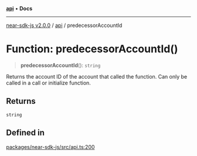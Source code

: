 [**api**](../README.md) • **Docs**

***

[near-sdk-js v2.0.0](../../packages.md) / [api](../README.md) / predecessorAccountId

# Function: predecessorAccountId()

> **predecessorAccountId**(): `string`

Returns the account ID of the account that called the function.
Can only be called in a call or initialize function.

## Returns

`string`

## Defined in

[packages/near-sdk-js/src/api.ts:200](https://github.com/dim-daskalov/near-sdk-js/blob/c95f5e9eab115df82feb9d8dca403e7b9c8c9534/packages/near-sdk-js/src/api.ts#L200)
